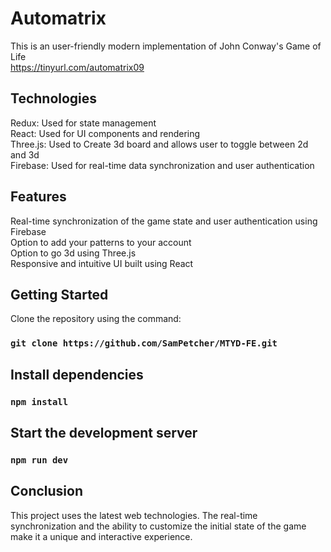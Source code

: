 # Automatrix
This is an user-friendly modern implementation of John Conway's Game of Life\
https://tinyurl.com/automatrix09

## Technologies
Redux: Used for state management\
React: Used for UI components and rendering\
Three.js: Used to Create 3d board and allows user to toggle between 2d and 3d\
Firebase: Used for real-time data synchronization and user authentication

## Features
Real-time synchronization of the game state and user authentication using Firebase\
Option to add your patterns to your account\
Option to go 3d using Three.js\
Responsive and intuitive UI built using React

## Getting Started
Clone the repository using the command:
### `git clone https://github.com/SamPetcher/MTYD-FE.git`

## Install dependencies
### `npm install`

## Start the development server
### `npm run dev`

## Conclusion
This project uses the latest web technologies. The real-time synchronization and the ability to customize the initial state of the game make it a unique and interactive experience.
